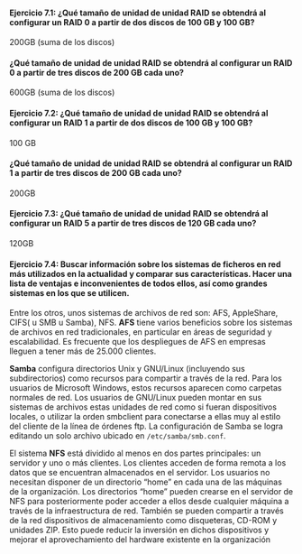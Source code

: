 #### Ejercicio 7.1: ¿Qué tamaño de unidad de unidad RAID se obtendrá al configurar un RAID 0 a partir de dos discos de 100 GB y 100 GB?

200GB (suma de los discos)

#### ¿Qué tamaño de unidad de unidad RAID se obtendrá al configurar un RAID 0 a partir de tres discos de 200 GB cada uno?

600GB (suma de los discos)

#### Ejercicio 7.2: ¿Qué tamaño de unidad de unidad RAID se obtendrá al configurar un RAID 1 a partir de dos discos de 100 GB y 100 GB?

100 GB

#### ¿Qué tamaño de unidad de unidad RAID se obtendrá al configurar un RAID 1 a partir de tres discos de 200 GB cada uno?
200GB

#### Ejercicio 7.3: ¿Qué tamaño de unidad de unidad RAID se obtendrá al configurar un RAID 5 a partir de tres discos de 120 GB cada uno?
120GB

#### Ejercicio 7.4: Buscar información sobre los sistemas de ficheros en red más utilizados en la actualidad y comparar sus características. Hacer una lista de ventajas e inconvenientes de todos ellos, así como grandes sistemas en los que se utilicen.

Entre los otros, unos sistemas de archivos de red son: AFS, AppleShare, CIFS( u SMB u Samba), NFS.
**AFS** tiene varios beneficios sobre los sistemas de archivos en red tradicionales, en particular en áreas de seguridad y escalabilidad. Es frecuente que los despliegues de AFS en empresas lleguen a tener más de 25.000 clientes.

**Samba** configura directorios Unix y GNU/Linux (incluyendo sus subdirectorios) como recursos para compartir a través de la red. Para los usuarios de Microsoft Windows, estos recursos aparecen como carpetas normales de red. Los usuarios de GNU/Linux pueden montar en sus sistemas de archivos estas unidades de red como si fueran dispositivos locales, o utilizar la orden smbclient para conectarse a ellas muy al estilo del cliente de la línea de órdenes ftp. La configuración de Samba se logra editando un solo archivo ubicado en ```/etc/samba/smb.conf```.

El sistema **NFS** está dividido al menos en dos partes principales: un servidor y uno o más clientes. Los clientes acceden de forma remota a los datos que se encuentran almacenados en el servidor. Los usuarios no necesitan disponer de un directorio “home” en cada una de las máquinas de la organización. Los directorios “home” pueden crearse en el servidor de NFS para posteriormente poder acceder a ellos desde cualquier máquina a través de la infraestructura de red. También se pueden compartir a través de la red dispositivos de almacenamiento como disqueteras, CD-ROM y unidades ZIP. Esto puede reducir la inversión en dichos dispositivos y mejorar el aprovechamiento del hardware existente en la organización